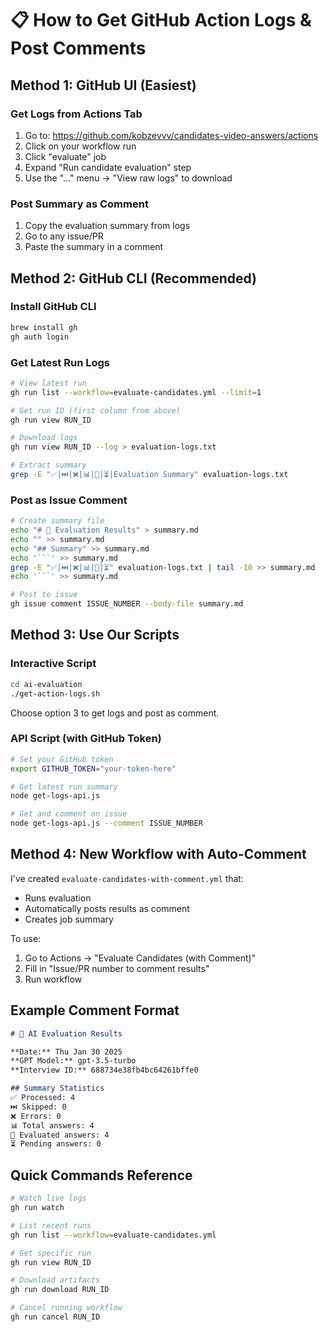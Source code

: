 # 📋 How to Get GitHub Action Logs & Post Comments

## Method 1: GitHub UI (Easiest)

### Get Logs from Actions Tab
1. Go to: https://github.com/kobzevvv/candidates-video-answers/actions
2. Click on your workflow run
3. Click "evaluate" job
4. Expand "Run candidate evaluation" step
5. Use the "..." menu → "View raw logs" to download

### Post Summary as Comment
1. Copy the evaluation summary from logs
2. Go to any issue/PR
3. Paste the summary in a comment

## Method 2: GitHub CLI (Recommended)

### Install GitHub CLI
```bash
brew install gh
gh auth login
```

### Get Latest Run Logs
```bash
# View latest run
gh run list --workflow=evaluate-candidates.yml --limit=1

# Get run ID (first column from above)
gh run view RUN_ID

# Download logs
gh run view RUN_ID --log > evaluation-logs.txt

# Extract summary
grep -E "✅|⏭️|❌|📊|🏁|⏳|Evaluation Summary" evaluation-logs.txt
```

### Post as Issue Comment
```bash
# Create summary file
echo "# 🤖 Evaluation Results" > summary.md
echo "" >> summary.md
echo "## Summary" >> summary.md
echo '```' >> summary.md
grep -E "✅|⏭️|❌|📊|🏁|⏳" evaluation-logs.txt | tail -10 >> summary.md
echo '```' >> summary.md

# Post to issue
gh issue comment ISSUE_NUMBER --body-file summary.md
```

## Method 3: Use Our Scripts

### Interactive Script
```bash
cd ai-evaluation
./get-action-logs.sh
```
Choose option 3 to get logs and post as comment.

### API Script (with GitHub Token)
```bash
# Set your GitHub token
export GITHUB_TOKEN="your-token-here"

# Get latest run summary
node get-logs-api.js

# Get and comment on issue
node get-logs-api.js --comment ISSUE_NUMBER
```

## Method 4: New Workflow with Auto-Comment

I've created `evaluate-candidates-with-comment.yml` that:
- Runs evaluation
- Automatically posts results as comment
- Creates job summary

To use:
1. Go to Actions → "Evaluate Candidates (with Comment)"
2. Fill in "Issue/PR number to comment results"
3. Run workflow

## Example Comment Format

```markdown
# 🤖 AI Evaluation Results

**Date:** Thu Jan 30 2025
**GPT Model:** gpt-3.5-turbo
**Interview ID:** 688734e38fb4bc64261bffe0

## Summary Statistics
✅ Processed: 4
⏭️ Skipped: 0
❌ Errors: 0
📊 Total answers: 4
🏁 Evaluated answers: 4
⏳ Pending answers: 0
```

## Quick Commands Reference

```bash
# Watch live logs
gh run watch

# List recent runs
gh run list --workflow=evaluate-candidates.yml

# Get specific run
gh run view RUN_ID

# Download artifacts
gh run download RUN_ID

# Cancel running workflow
gh run cancel RUN_ID
```